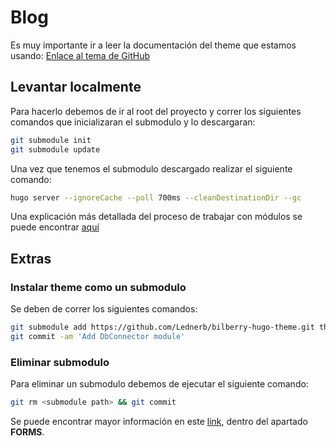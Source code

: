 # Blog

Es muy importante ir a leer la documentación del theme que estamos usando: [Enlace al tema de GitHub](https://github.com/Lednerb/bilberry-hugo-theme/tree/master/v4)

## Levantar localmente

Para hacerlo debemos de ir al root del proyecto y correr los siguientes comandos que inicializaran el submodulo y lo descargaran:

```bash
git submodule init
git submodule update
```

Una vez que tenemos el submodulo descargado realizar el siguiente comando:

```bash
hugo server --ignoreCache --poll 700ms --cleanDestinationDir --gc
```

Una explicación más detallada del proceso de trabajar con módulos se puede encontrar [aquí](https://git-scm.com/book/en/v2/Git-Tools-Submodules)

## Extras

### Instalar theme como un submodulo

Se deben de correr los siguientes comandos:

```bash
git submodule add https://github.com/Lednerb/bilberry-hugo-theme.git themes/bilberry-hugo-theme
git commit -am 'Add DbConnector module'
```

### Eliminar submodulo

Para eliminar un submodulo debemos de ejecutar el siguiente comando:

```bash
git rm <submodule path> && git commit
```

Se puede encontrar mayor información en este [link](https://git-scm.com/docs/gitsubmodules), dentro del apartado **FORMS**.
